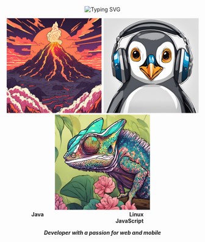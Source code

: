 <p align="center">
<img src="https://readme-typing-svg.herokuapp.com?font=Fira+Code&pause=700&center=true&width=435&lines=Hello+Guys+!!!;I'm+Kyaw+Thet+Htun.;Cat+person" alt="Typing SVG" />
</p>

<div align="center">
  <img src="images/java_volcano.png" alt="Java" width="250" />
  <img src="images/linux_penguin.png" alt="Linux" width="250" />
  <img src="images/javascript_chameleon.png" alt="JavaScript" width="250" />
</div>

<div align="center">
  <strong>Java</strong>
    &nbsp;&nbsp;&nbsp;&nbsp;&nbsp;&nbsp;&nbsp;&nbsp;&nbsp;&nbsp;&nbsp;&nbsp;&nbsp;&nbsp;&nbsp;&nbsp;&nbsp;&nbsp;&nbsp;
    &nbsp;&nbsp;&nbsp;&nbsp;&nbsp;&nbsp;&nbsp;&nbsp;&nbsp;&nbsp;&nbsp;&nbsp;&nbsp;&nbsp;&nbsp;&nbsp;&nbsp;&nbsp;&nbsp;&nbsp;&nbsp;&nbsp;&nbsp;&nbsp;&nbsp;&nbsp;&nbsp;&nbsp;&nbsp;&nbsp;&nbsp;&nbsp;&nbsp;&nbsp;&nbsp;
  <strong>Linux</strong>
    &nbsp;&nbsp;&nbsp;&nbsp;&nbsp;&nbsp;&nbsp;&nbsp;&nbsp;&nbsp;&nbsp;&nbsp;&nbsp;&nbsp;&nbsp;&nbsp;&nbsp;&nbsp;&nbsp;
    &nbsp;&nbsp;&nbsp;&nbsp;&nbsp;&nbsp;&nbsp;&nbsp;&nbsp;&nbsp;&nbsp;&nbsp;&nbsp;&nbsp;&nbsp;&nbsp;&nbsp;&nbsp;&nbsp;&nbsp;&nbsp;&nbsp;&nbsp;&nbsp;&nbsp;&nbsp;&nbsp;&nbsp;&nbsp;&nbsp;&nbsp;&nbsp;&nbsp;&nbsp;&nbsp;
  <strong>JavaScript</strong>

  ***Developer with a passion for web and mobile***
</div>
